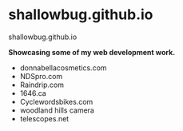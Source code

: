 # shallowbug.github.io
shallowbug.github.io

**Showcasing some of my web development work.**

- donnabellacosmetics.com
- NDSpro.com
- Raindrip.com
- 1646.ca
- Cyclewordsbikes.com
- woodland hills camera
- telescopes.net
